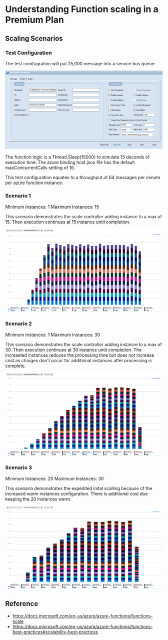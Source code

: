# Understanding Function scaling in a Premium Plan

## Scaling Scenarios

### Test Configuration

The test conifugration will put 25,000 message into a service bus queue: 

![alt text](LoadTestSettings.png "Test Settings")

The function logic is a Thread.Sleep(15000) to simulate 15 deconds of execution time.
The azure binding host.json file has the default maxConcurrentCalls setting of 16.

This test configuration equates to a throughput of 64 messages per minute per azure function instance.

### Scenario 1
Minimum Instances: 1
Maximum Instances: 15

This scenario demonstrates the scale controller adding instance to a max of 15. Then execution continues at 15 instance until completion.

![alt text](Scenario1.png "Minimum instances 1, Maximum instances 15")

### Scenario 2
Minimum Instances: 1
Maximum Instances: 30

This scenario demonstrates the scale controller adding instance to a max of 30. Then execution continues at 30 instance until completion. The increasted instances reduces the processing time but does not increase cost as charges don't occur for additional instances after processing is complete.

![alt text](Scenario2.png "Minimum instances 1, Maximum instances 30")

### Scenario 3
Minimum Instances: 20
Maximum Instances: 30

This scenario demonstrates the expedited inital scalling because of the increased warm instances configuration. There is additional cost due keeping the 20 instances warm. 

![alt text](Scenario3.png "Minimum instances 20, Maximum instances 30")

## Reference

* https://docs.microsoft.com/en-us/azure/azure-functions/functions-scale
* https://docs.microsoft.com/en-us/azure/azure-functions/functions-best-practices#scalability-best-practices